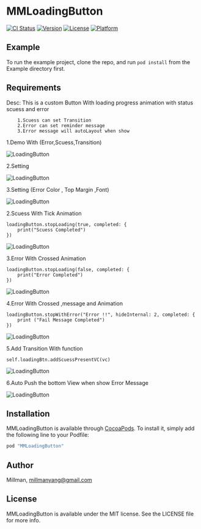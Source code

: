 # MMLoadingButton

[![CI Status](http://img.shields.io/travis/Millman/MMLoadingButton.svg?style=flat)](https://travis-ci.org/Millman/MMLoadingButton)
[![Version](https://img.shields.io/cocoapods/v/MMLoadingButton.svg?style=flat)](http://cocoapods.org/pods/MMLoadingButton)
[![License](https://img.shields.io/cocoapods/l/MMLoadingButton.svg?style=flat)](http://cocoapods.org/pods/MMLoadingButton)
[![Platform](https://img.shields.io/cocoapods/p/MMLoadingButton.svg?style=flat)](http://cocoapods.org/pods/MMLoadingButton)

## Example

To run the example project, clone the repo, and run `pod install` from the Example directory first.

## Requirements
Desc: This is a custom Button With loading progress animation with status scuess and error

        1.Scuess can set Transition
        2.Error can set reminder message
        3.Error message will autoLayout when show

1.Demo With (Error,Scuess,Transition)

![LoadingButton](https://github.com/MillmanY/MMLoadingButton/blob/master/DemoGif/demo.gif)

2.Setting

![LoadingButton](https://github.com/MillmanY/MMLoadingButton/blob/master/DemoGif/setting.png)

3.Setting (Error Color , Top Margin ,Font)

![LoadingButton](https://github.com/MillmanY/MMLoadingButton/blob/master/DemoGif/settingInfo.png)


2.Scuess With Tick Animation

    loadingButton.stopLoading(true, completed: {
        print("Scuess Completed")
    })
    
![LoadingButton](https://github.com/MillmanY/MMLoadingButton/blob/master/DemoGif/secondDemo.gif)

3.Error With Crossed Animation

    loadingButton.stopLoading(false, completed: {
        print("Error Completed")
    })

![LoadingButton](https://github.com/MillmanY/MMLoadingButton/blob/master/DemoGif/thirdDemo.gif)

4.Error With Crossed ,message and Animation

    loadingButton.stopWithError("Error !!", hideInternal: 2, completed: {
        print ("Fail Message Completed")
    })

![LoadingButton](https://github.com/MillmanY/MMLoadingButton/blob/master/DemoGif/fourDemo.gif)


5.Add Transition With function

    self.loadingBtn.addScuessPresentVC(vc)

![LoadingButton](https://github.com/MillmanY/MMLoadingButton/blob/master/DemoGif/fiveDemo.gif)

6.Auto Push the bottom View when show Error Message

![LoadingButton](https://github.com/MillmanY/MMLoadingButton/blob/master/DemoGif/demoPush.gif)

## Installation

MMLoadingButton is available through [CocoaPods](http://cocoapods.org). To install
it, simply add the following line to your Podfile:

```ruby
pod "MMLoadingButton"
```

## Author

Millman, millmanyang@gmail.com

## License

MMLoadingButton is available under the MIT license. See the LICENSE file for more info.
